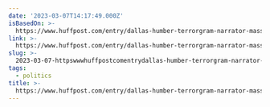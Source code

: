 ```yaml
---
date: '2023-03-07T14:17:49.000Z'
isBasedOn: >-
  https://www.huffpost.com/entry/dallas-humber-terrorgram-narrator-mass-shootings_n_64010e78e4b0d14ed6a6a545?qah
link: >-
  https://www.huffpost.com/entry/dallas-humber-terrorgram-narrator-mass-shootings_n_64010e78e4b0d14ed6a6a545?qah
slug: >-
  2023-03-07-httpswwwhuffpostcomentrydallas-humber-terrorgram-narrator-mass-shootingsn64010e78e4b0d14ed6a6a545qah
tags:
  - politics
title: >-
  https://www.huffpost.com/entry/dallas-humber-terrorgram-narrator-mass-shootings_n_64010e78e4b0d14ed6a6a545?qah
---
```



